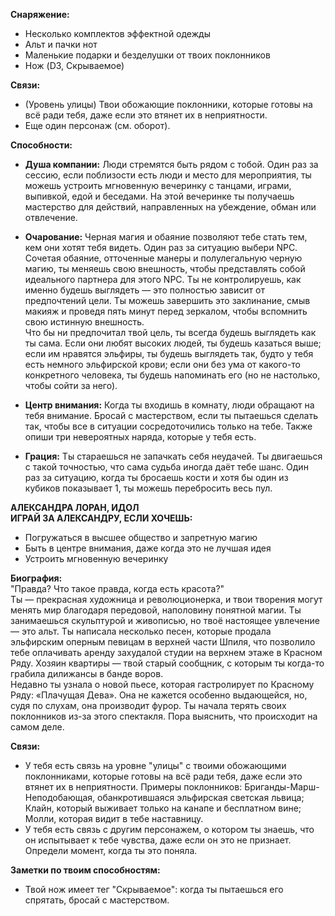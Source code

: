 **Снаряжение:**  
- Несколько комплектов эффектной одежды  
- Альт и пачки нот  
- Маленькие подарки и безделушки от твоих поклонников  
- Нож (D3, Скрываемое)

**Связи:**  
- (Уровень улицы) Твои обожающие поклонники, которые готовы на всё ради тебя, даже если это втянет их в неприятности.  
- Еще один персонаж (см. оборот).

**Способности:**

- **Душа компании:** Люди стремятся быть рядом с тобой. Один раз за сессию, если поблизости есть люди и место для мероприятия, ты можешь устроить мгновенную вечеринку с танцами, играми, выпивкой, едой и беседами. На этой вечеринке ты получаешь мастерство для действий, направленных на убеждение, обман или отвлечение.

- **Очарование:** Черная магия и обаяние позволяют тебе стать тем, кем они хотят тебя видеть. Один раз за ситуацию выбери NPC. Сочетая обаяние, отточенные манеры и полулегальную черную магию, ты меняешь свою внешность, чтобы представлять собой идеального партнера для этого NPC. Ты не контролируешь, как именно будешь выглядеть — это полностью зависит от предпочтений цели. Ты можешь завершить это заклинание, смыв макияж и проведя пять минут перед зеркалом, чтобы вспомнить свою истинную внешность.  
Что бы ни предпочитал твой цель, ты всегда будешь выглядеть как ты сама. Если они любят высоких людей, ты будешь казаться выше; если им нравятся эльфиры, ты будешь выглядеть так, будто у тебя есть немного эльфирской крови; если они без ума от какого-то конкретного человека, ты будешь напоминать его (но не настолько, чтобы сойти за него).

- **Центр внимания:** Когда ты входишь в комнату, люди обращают на тебя внимание. Бросай с мастерством, если ты пытаешься сделать так, чтобы все в ситуации сосредоточились только на тебе. Также опиши три невероятных наряда, которые у тебя есть.  

- **Грация:** Ты стараешься не запачкать себя неудачей. Ты двигаешься с такой точностью, что сама судьба иногда даёт тебе шанс. Один раз за ситуацию, когда ты бросаешь кости и хотя бы один из кубиков показывает 1, ты можешь перебросить весь пул.

**АЛЕКСАНДРА ЛОРАН, ИДОЛ**  
**ИГРАЙ ЗА АЛЕКСАНДРУ, ЕСЛИ ХОЧЕШЬ:**
- Погружаться в высшее общество и запретную магию  
- Быть в центре внимания, даже когда это не лучшая идея  
- Устроить мгновенную вечеринку

**Биография:**  
"Правда? Что такое правда, когда есть красота?"  
Ты — прекрасная художница и революционерка, и твои творения могут менять мир благодаря передовой, наполовину понятной магии. Ты занимаешься скульптурой и живописью, но твоё настоящее увлечение — это альт. Ты написала несколько песен, которые продала эльфирским оперным певицам в верхней части Шпиля, что позволило тебе оплачивать аренду захудалой студии на верхнем этаже в Красном Ряду. Хозяин квартиры — твой старый сообщник, с которым ты когда-то грабила дилижансы в банде воров.  
Недавно ты узнала о новой пьесе, которая гастролирует по Красному Ряду: «Плачущая Дева». Она не кажется особенно выдающейся, но, судя по слухам, она производит фурор. Ты начала терять своих поклонников из-за этого спектакля. Пора выяснить, что происходит на самом деле.  

**Связи:**
- У тебя есть связь на уровне "улицы" с твоими обожающими поклонниками, которые готовы на всё ради тебя, даже если это втянет их в неприятности. Примеры поклонников: Бриганды-Марш-Неподобающая, обанкротившаяся эльфирская светская львица; Клайн, который выживает только на канапе и бесплатном вине; Молли, которая видит в тебе наставницу.
- У тебя есть связь с другим персонажем, о котором ты знаешь, что он испытывает к тебе чувства, даже если он это не признает. Определи момент, когда ты это поняла.

**Заметки по твоим способностям:**  
- Твой нож имеет тег "Скрываемое": когда ты пытаешься его спрятать, бросай с мастерством.
